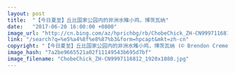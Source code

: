 ```yaml
---
layout: post
title:  "【今日夏至】丘比国家公园内的非洲水雉小鸡，博茨瓦纳"
date:   "2017-06-20 16:00:00 +0800"
image_url: "http://cn.bing.com/az/hprichbg/rb/ChobeChick_ZH-CN9997116812_1920x1080.jpg"
link: "/search?q=%e5%a4%8f%e8%87%b3&form=hpcapt&mkt=zh-cn"
copyright: "【今日夏至】丘比国家公园内的非洲水雉小鸡，博茨瓦纳 (© Brendon Cremer/Minden Pictures)"
image_hash: "7a2be9665521a02f11149543b695d7bf"
image_filename: "ChobeChick_ZH-CN9997116812_1920x1080.jpg"
---
```

